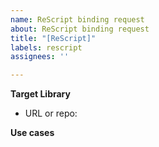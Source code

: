 ```yaml
---
name: ReScript binding request
about: ReScript binding request
title: "[ReScript]"
labels: rescript
assignees: ''

---
```


**Target Library**

- URL or repo: 

**Use cases**

<!-- Why this library should have full binding? rather than only parts that you need? -->

